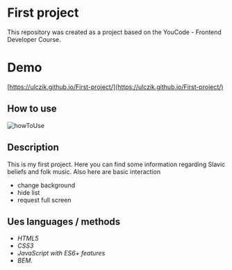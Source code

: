 # First project

This repository was created as a  project based on the YouCode - Frontend Developer Course.


# Demo
[https://ulczik.github.io/First-project/](https://ulczik.github.io/First-project/)

## How to use
![howToUse](images/Animation.gif)

## Description

This is my first project. Here you can find some information regarding Slavic beliefs and folk music. 
Also here are basic interaction
- change background 
- hide list
- request full screen

## Ues languages / methods

-   _HTML5_
-   _CSS3_
-   _JavaScript with ES6+ features_
-   _BEM_.
